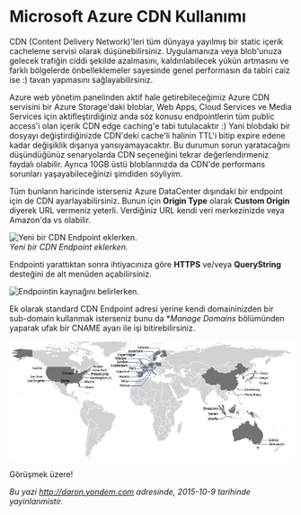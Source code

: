 # Microsoft Azure CDN Kullanımı 

CDN (Content Delivery Network)'leri tüm dünyaya yayılmış bir static
içerik cacheleme servisi olarak düşünebilirsiniz. Uygulamanıza veya
blob'unuza gelecek trafiğin ciddi şekilde azalmasını, kaldırılabilecek
yükün artmasını ve farklı bölgelerde önbelleklemeler sayesinde genel
performasın da tabiri caiz ise :) tavan yapmasını sağlayabilirsiniz.

Azure web yönetim panelinden aktif hale getirebileceğimiz Azure CDN
servisini bir Azure Storage'daki bloblar,  Web Apps, Cloud Services ve Media Services için 
aktifleştirdiğiniz anda söz konusu endpointlerin tüm
public access'i olan içerik CDN edge caching'e tabi tutulacaktır :) Yani
blobdaki bir dosyayı değiştirdiğinizde CDN'deki cache'li halinin TTL'i
bitip expire edene kadar değişiklik dışarıya yansıyamayacaktır. Bu
durumun sorun yaratacağını düşündüğünüz senaryolarda CDN seçeneğini
tekrar değerlendirmeniz faydalı olabilir. Ayrıca 10GB üstü bloblarınızda da CDN'de performans sorunları
yaşayabileceğinizi şimdiden söyliyim. 

Tüm bunların haricinde isterseniz 
Azure DataCenter dışındaki bir endpoint için de CDN ayarlayabilirsiniz. 
Bunun için **Origin Type** olarak **Custom Origin** diyerek URL vermeniz yeterli. 
Verdiğiniz URL kendi veri merkezinizde veya Amazon'da vs olabilir. 

![Yeni bir CDN Endpoint
eklerken.](media/Microsoft_Azure_CDN_Kullanimi/CDN_1.png)  
*Yeni bir CDN Endpoint eklerken.*

Endpointi yarattıktan sonra ihtiyacınıza göre **HTTPS** ve/veya **QueryString** desteğini de alt 
menüden açabilirsiniz.

![Endpointin kaynağını
belirlerken.](media/Microsoft_Azure_CDN_Kullanimi/CDN_2.png)  

Ek olarak standard CDN Endpoint adresi yerine kendi domaininizden bir sub-domain
kullanmak isterseniz bunu da **Manage Domains* bölümünden yaparak ufak bir CNAME ayarı
ile işi bitirebilirsiniz.

![Azure CDN POP lokasyonları.](media/Microsoft_Azure_CDN_Kullanimi/cdn_pop_locations_update.png)  

Görüşmek üzere!


*Bu yazi http://daron.yondem.com adresinde, 2015-10-9 tarihinde yayinlanmistir.*